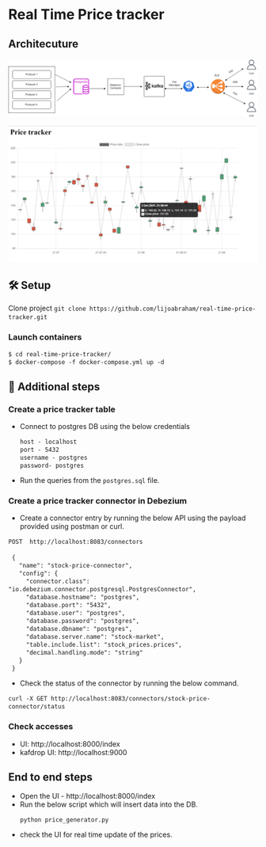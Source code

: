 # Real Time Price tracker
## Architecuture
![Alt text](architecture.drawio.png)

![Alt text](image.png)
## 🛠 Setup

Clone project
```git clone https://github.com/lijoabraham/real-time-price-tracker.git```

### Launch containers
```
$ cd real-time-price-tracker/
$ docker-compose -f docker-compose.yml up -d
```

## 👣 Additional steps

### Create a price tracker table
- Connect to postgres DB using the below credentials
    ```
    host - localhost
    port - 5432
    username - postgres
    password- postgres
    ``` 
- Run the queries from the `postgres.sql` file.

### Create a price tracker connector in Debezium

- Create a connector entry by running the below API using the payload provided using postman or curl.

```
POST  http://localhost:8083/connectors

 {
   "name": "stock-price-connector",
   "config": {
     "connector.class": "io.debezium.connector.postgresql.PostgresConnector",
     "database.hostname": "postgres",
     "database.port": "5432",
     "database.user": "postgres",
     "database.password": "postgres",
     "database.dbname": "postgres",
     "database.server.name": "stock-market",
     "table.include.list": "stock_prices.prices",
     "decimal.handling.mode": "string"
   }
 }
```
- Check the status of the connector by running the below command.
```
curl -X GET http://localhost:8083/connectors/stock-price-connector/status

```

### Check accesses
- UI: http://localhost:8000/index 
- kafdrop UI: http://localhost:9000

## End to end steps 
- Open the UI - http://localhost:8000/index 
- Run the below script which will insert data into the DB.
    ```
    python price_generator.py
    ```
- check the UI for real time update of the prices. 
